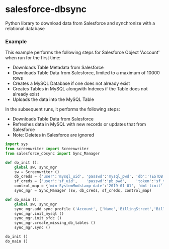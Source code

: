 # salesforce-dbsync
Python library to download data from Salesforce and synchronize with a relational database 


### Example ###

This example performs the following steps for Salesforce Object 'Account' when run for the first time:
* Downloads Table Metadata from Salesforce
* Downloads Table Data from Salesforce, limited to a maximum of 10000 rows
* Creates a MySQL Database if one does not already exist
* Creates Tables in MySQL alongwith Indexes if the Table does not already exist
* Uploads the data into the MySQL Table

In the subsequent runs, it performs the following steps:
* Downloads Table Data from Salesforce
* Refreshes data in MySQL with new records or updates that from Salesforce
* Note: Deletes in Salesforce are ignored

```python
import sys
from screenwriter import Screenwriter
from salesforce_dbsync import Sync_Manager

def do_init ():
	global sw, sync_mgr
	sw = Screenwriter ()
	db_creds = {'user':'mysql_uid', 'passwd':'mysql_pwd', 'db':'TESTDB'}
	sf_creds = {'user':'sf_uid',    'passwd':'pb_pwd',    'token':'sf_tok'}
	control_map = {'min-SystemModstamp-date':'2019-01-01', 'dml-limit':10000}
	sync_mgr = Sync_Manager (sw, db_creds, sf_creds, control_map)

def do_main ():
	global sw, sync_mgr
	sync_mgr.add_sync_profile ('Account', ['Name','BillingStreet','BillingCountry'], ["BillingCountry = 'Canada'"])
	sync_mgr.init_mysql ()
	sync_mgr.init_sfdc ()
	sync_mgr.create_missing_db_tables ()
	sync_mgr.sync ()

do_init ()
do_main ()
```
